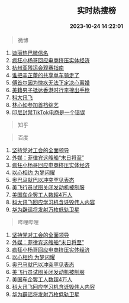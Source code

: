 <div align="center"><h2>实时热搜榜</h2><h4>2023-10-24 14:22:01</h4></div>

> 微博  

1. [迪丽热巴微信名](https://s.weibo.com/weibo?q=%23%E8%BF%AA%E4%B8%BD%E7%83%AD%E5%B7%B4%E5%BE%AE%E4%BF%A1%E5%90%8D%23&t=31&band_rank=1&Refer=top)<br />
2. [疯狂小杨哥回应电商挤压实体经济](https://s.weibo.com/weibo?q=%23%E7%96%AF%E7%8B%82%E5%B0%8F%E6%9D%A8%E5%93%A5%E5%9B%9E%E5%BA%94%E7%94%B5%E5%95%86%E6%8C%A4%E5%8E%8B%E5%AE%9E%E4%BD%93%E7%BB%8F%E6%B5%8E%23&t=31&band_rank=2&Refer=top)<br />
3. [杭州亚残运会观赛指南](https://s.weibo.com/weibo?q=%23%E6%9D%AD%E5%B7%9E%E4%BA%9A%E6%AE%8B%E8%BF%90%E4%BC%9A%E8%A7%82%E8%B5%9B%E6%8C%87%E5%8D%97%23&t=31&band_rank=3&Refer=top)<br />
4. [谁把辛芷蕾的共享单车骑走了](https://s.weibo.com/weibo?q=%23%E8%B0%81%E6%8A%8A%E8%BE%9B%E8%8A%B7%E8%95%BE%E7%9A%84%E5%85%B1%E4%BA%AB%E5%8D%95%E8%BD%A6%E9%AA%91%E8%B5%B0%E4%BA%86%23&t=31&band_rank=4&Refer=top)<br />
5. [傅首尔因为愧疚无法下定决心离婚](https://s.weibo.com/weibo?q=%23%E5%82%85%E9%A6%96%E5%B0%94%E5%9B%A0%E4%B8%BA%E6%84%A7%E7%96%9A%E6%97%A0%E6%B3%95%E4%B8%8B%E5%AE%9A%E5%86%B3%E5%BF%83%E7%A6%BB%E5%A9%9A%23&t=31&band_rank=5&Refer=top)<br />
6. [美籍男子抵达香港时行李搜出手枪](https://s.weibo.com/weibo?q=%23%E7%BE%8E%E7%B1%8D%E7%94%B7%E5%AD%90%E6%8A%B5%E8%BE%BE%E9%A6%99%E6%B8%AF%E6%97%B6%E8%A1%8C%E6%9D%8E%E6%90%9C%E5%87%BA%E6%89%8B%E6%9E%AA%23&t=31&band_rank=6&Refer=top)<br />
7. [科大讯飞](https://s.weibo.com/weibo?q=%E7%A7%91%E5%A4%A7%E8%AE%AF%E9%A3%9E&t=31&band_rank=7&Refer=top)<br />
8. [林心如参加首档综艺](https://s.weibo.com/weibo?q=%23%E6%9E%97%E5%BF%83%E5%A6%82%E5%8F%82%E5%8A%A0%E9%A6%96%E6%A1%A3%E7%BB%BC%E8%89%BA%23&t=31&band_rank=8&Refer=top)<br />
9. [印尼封禁TikTok电商是一个错误](https://s.weibo.com/weibo?q=%23%E5%8D%B0%E5%B0%BC%E5%B0%81%E7%A6%81TikTok%E7%94%B5%E5%95%86%E6%98%AF%E4%B8%80%E4%B8%AA%E9%94%99%E8%AF%AF%23&t=31&band_rank=9&Refer=top)<br />

> 知乎  


> 百度  

1. [坚持党对工会的全面领导](https://www.baidu.com/s?wd=%E5%9D%9A%E6%8C%81%E5%85%9A%E5%AF%B9%E5%B7%A5%E4%BC%9A%E7%9A%84%E5%85%A8%E9%9D%A2%E9%A2%86%E5%AF%BC&sa=fyb_news&rsv_dl=fyb_news)<br />
2. [外媒：菲律宾这艘船“末日将至”](https://www.baidu.com/s?wd=%E5%A4%96%E5%AA%92%EF%BC%9A%E8%8F%B2%E5%BE%8B%E5%AE%BE%E8%BF%99%E8%89%98%E8%88%B9%E2%80%9C%E6%9C%AB%E6%97%A5%E5%B0%86%E8%87%B3%E2%80%9D&sa=fyb_news&rsv_dl=fyb_news)<br />
3. [疯狂小杨哥回应电商挤压实体经济](https://www.baidu.com/s?wd=%E7%96%AF%E7%8B%82%E5%B0%8F%E6%9D%A8%E5%93%A5%E5%9B%9E%E5%BA%94%E7%94%B5%E5%95%86%E6%8C%A4%E5%8E%8B%E5%AE%9E%E4%BD%93%E7%BB%8F%E6%B5%8E&sa=fyb_news&rsv_dl=fyb_news)<br />
4. [以心相约 为梦闪耀](https://www.baidu.com/s?wd=%E4%BB%A5%E5%BF%83%E7%9B%B8%E7%BA%A6+%E4%B8%BA%E6%A2%A6%E9%97%AA%E8%80%80&sa=fyb_news&rsv_dl=fyb_news)<br />
5. [奥巴马就巴以冲突罕见表态](https://www.baidu.com/s?wd=%E5%A5%A5%E5%B7%B4%E9%A9%AC%E5%B0%B1%E5%B7%B4%E4%BB%A5%E5%86%B2%E7%AA%81%E7%BD%95%E8%A7%81%E8%A1%A8%E6%80%81&sa=fyb_news&rsv_dl=fyb_news)<br />
6. [美飞行员试图关闭发动机被制服](https://www.baidu.com/s?wd=%E7%BE%8E%E9%A3%9E%E8%A1%8C%E5%91%98%E8%AF%95%E5%9B%BE%E5%85%B3%E9%97%AD%E5%8F%91%E5%8A%A8%E6%9C%BA%E8%A2%AB%E5%88%B6%E6%9C%8D&sa=fyb_news&rsv_dl=fyb_news)<br />
7. [美国车企罢工人数超4万人](https://www.baidu.com/s?wd=%E7%BE%8E%E5%9B%BD%E8%BD%A6%E4%BC%81%E7%BD%A2%E5%B7%A5%E4%BA%BA%E6%95%B0%E8%B6%854%E4%B8%87%E4%BA%BA&sa=fyb_news&rsv_dl=fyb_news)<br />
8. [科大讯飞回应学习机含诋毁伟人内容](https://www.baidu.com/s?wd=%E7%A7%91%E5%A4%A7%E8%AE%AF%E9%A3%9E%E5%9B%9E%E5%BA%94%E5%AD%A6%E4%B9%A0%E6%9C%BA%E5%90%AB%E8%AF%8B%E6%AF%81%E4%BC%9F%E4%BA%BA%E5%86%85%E5%AE%B9&sa=fyb_news&rsv_dl=fyb_news)<br />
9. [华为辟谣将发射万枚低轨卫星](https://www.baidu.com/s?wd=%E5%8D%8E%E4%B8%BA%E8%BE%9F%E8%B0%A3%E5%B0%86%E5%8F%91%E5%B0%84%E4%B8%87%E6%9E%9A%E4%BD%8E%E8%BD%A8%E5%8D%AB%E6%98%9F&sa=fyb_news&rsv_dl=fyb_news)<br />

> 哔哩哔哩  

1. [坚持党对工会的全面领导](https://www.baidu.com/s?wd=%E5%9D%9A%E6%8C%81%E5%85%9A%E5%AF%B9%E5%B7%A5%E4%BC%9A%E7%9A%84%E5%85%A8%E9%9D%A2%E9%A2%86%E5%AF%BC&sa=fyb_news&rsv_dl=fyb_news)<br />
2. [外媒：菲律宾这艘船“末日将至”](https://www.baidu.com/s?wd=%E5%A4%96%E5%AA%92%EF%BC%9A%E8%8F%B2%E5%BE%8B%E5%AE%BE%E8%BF%99%E8%89%98%E8%88%B9%E2%80%9C%E6%9C%AB%E6%97%A5%E5%B0%86%E8%87%B3%E2%80%9D&sa=fyb_news&rsv_dl=fyb_news)<br />
3. [疯狂小杨哥回应电商挤压实体经济](https://www.baidu.com/s?wd=%E7%96%AF%E7%8B%82%E5%B0%8F%E6%9D%A8%E5%93%A5%E5%9B%9E%E5%BA%94%E7%94%B5%E5%95%86%E6%8C%A4%E5%8E%8B%E5%AE%9E%E4%BD%93%E7%BB%8F%E6%B5%8E&sa=fyb_news&rsv_dl=fyb_news)<br />
4. [以心相约 为梦闪耀](https://www.baidu.com/s?wd=%E4%BB%A5%E5%BF%83%E7%9B%B8%E7%BA%A6+%E4%B8%BA%E6%A2%A6%E9%97%AA%E8%80%80&sa=fyb_news&rsv_dl=fyb_news)<br />
5. [奥巴马就巴以冲突罕见表态](https://www.baidu.com/s?wd=%E5%A5%A5%E5%B7%B4%E9%A9%AC%E5%B0%B1%E5%B7%B4%E4%BB%A5%E5%86%B2%E7%AA%81%E7%BD%95%E8%A7%81%E8%A1%A8%E6%80%81&sa=fyb_news&rsv_dl=fyb_news)<br />
6. [美飞行员试图关闭发动机被制服](https://www.baidu.com/s?wd=%E7%BE%8E%E9%A3%9E%E8%A1%8C%E5%91%98%E8%AF%95%E5%9B%BE%E5%85%B3%E9%97%AD%E5%8F%91%E5%8A%A8%E6%9C%BA%E8%A2%AB%E5%88%B6%E6%9C%8D&sa=fyb_news&rsv_dl=fyb_news)<br />
7. [美国车企罢工人数超4万人](https://www.baidu.com/s?wd=%E7%BE%8E%E5%9B%BD%E8%BD%A6%E4%BC%81%E7%BD%A2%E5%B7%A5%E4%BA%BA%E6%95%B0%E8%B6%854%E4%B8%87%E4%BA%BA&sa=fyb_news&rsv_dl=fyb_news)<br />
8. [科大讯飞回应学习机含诋毁伟人内容](https://www.baidu.com/s?wd=%E7%A7%91%E5%A4%A7%E8%AE%AF%E9%A3%9E%E5%9B%9E%E5%BA%94%E5%AD%A6%E4%B9%A0%E6%9C%BA%E5%90%AB%E8%AF%8B%E6%AF%81%E4%BC%9F%E4%BA%BA%E5%86%85%E5%AE%B9&sa=fyb_news&rsv_dl=fyb_news)<br />
9. [华为辟谣将发射万枚低轨卫星](https://www.baidu.com/s?wd=%E5%8D%8E%E4%B8%BA%E8%BE%9F%E8%B0%A3%E5%B0%86%E5%8F%91%E5%B0%84%E4%B8%87%E6%9E%9A%E4%BD%8E%E8%BD%A8%E5%8D%AB%E6%98%9F&sa=fyb_news&rsv_dl=fyb_news)<br />
